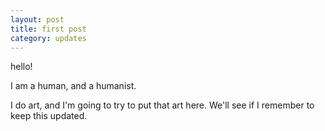 ```yaml
---
layout: post
title: first post
category: updates
---
```


hello!

I am a human, and a humanist.

I do art, and I'm going to try to put that art here. We'll see if I remember to keep this updated.
